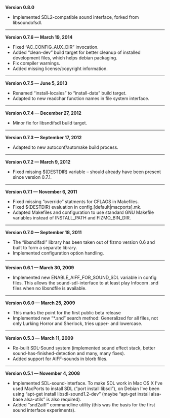 


   **Version 0.8.0**

 - Implemented SDL2-compatible sound interface, forked from libsoundofsdl.

---


   **Version 0.7.6 — March 19, 2014**

 - Fixed “AC_CONFIG_AUX_DIR” invocation.
 - Added “clean-dev” build target for better cleanup of installed development files, which helps debian packaging.
 - Fix compiler warnings.
 - Added missing license/copyright information.

---


   **Version 0.7.5 — June 5, 2013**

 - Renamed “install-locales” to “install-data” build target.
 - Adapted to new readchar function names in file system interface.

---


   **Version 0.7.4 — December 27, 2012**

 - Minor fix for libsndifsdl build target.

---


   **Version 0.7.3 — September 17, 2012**

 - Adapted to new autoconf/automake build process.

---


   **Version 0.7.2 — March 9, 2012**

 - Fixed missing $(DESTDIR) variable – should already have been present since version 0.7.1.

---


   **Version 0.7.1 — November 6, 2011**

 - Fixed missing “override” statments for CFLAGS in Makefiles.
 - Fixed $(DESTDIR) evaluation in config.[default|macports].mk.
 - Adapted Makefiles and configuration to use standard GNU Makefile variables instead of INSTALL_PATH and FIZMO_BIN_DIR.

---


   **Version 0.7.0 — September 18, 2011**

 - The “libsndifsdl” library has been taken out of fizmo version 0.6 and built to form a separate library.
 - Implemented configuration option handling.

---


   **Version 0.6.1 — March 30, 2009**

 - Implemented new ENABLE_AIFF_FOR_SOUND_SDL variable in config files. This allows the sound-sdl-interface to at least play Infocom .snd files when no libsndfile is available.

---


   **Version 0.6.0 — March 25, 2009**

 - This marks the point for the first public beta release
 - Implemented new “\*.snd” search method: Generalized for all files, not only Lurking Horror and Sherlock, tries upper- and lowercase.

---


   **Version 0.5.3 — March 11, 2009**

 - Re-built SDL-Sound system (implemented sound effect stack, better sound-has-finished-detection and many, many fixes).
 - Added support for AIFF-sounds in blorb files.

---


   **Version 0.5.1 — November 4, 2008**

 - Implemented SDL-sound-interface. To make SDL work in Mac OS X I've used MacPorts to install SDL (“port install libsdl”), on Debian I've been using “apt-get install libsdl-sound1.2-dev” (maybe “apt-get install alsa-base alsa-utils” is also required).
 - Added “snd2aiff” commandline utility (this was the basis for the first sound interface experiments).


